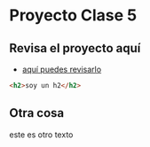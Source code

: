 # Proyecto Clase 5

## Revisa el proyecto aquí
- [aquí puedes revisarlo](https://jose.github.io)

```html
<h2>soy un h2</h2>
```

## Otra cosa
este es otro texto
